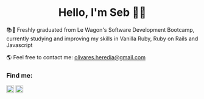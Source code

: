 <h1 align="center">Hello, I'm Seb 🕺🏻</h1>

📚🔎 Freshly graduated from Le Wagon's Software Development Bootcamp, currently studying and improving my skills in Vanilla Ruby, Ruby on Rails and Javascript </p>

🌎 Feel free to contact me: olivares.heredia@gmail.com

<h3 align="left">Find me:</h3>
<p align="left">
<a href="https://linkedin.com/in/sebolivares" target="blank"><img align="center" src="https://cdn.jsdelivr.net/npm/simple-icons@3.0.1/icons/linkedin.svg" alt="my linkedin profile" height="20" width="20" /></a>
<a href="https://www.instagram.com/ssabesart" target="blank"><img align="center" src="https://static-00.iconduck.com/assets.00/instagram-bold-icon-512x512-77czd7e7.png" alt="my Instagram profile" height="20" width="20" /></a>
</p>
